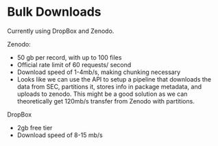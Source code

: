 # Bulk Downloads

Currently using DropBox and Zenodo. 

Zenodo:
* 50 gb per record, with up to 100 files
* Official rate limit of 60 requests/ second
* Download speed of 1-4mb/s, making chunking necessary
* Looks like we can use the API to setup a pipeline that downloads the data from SEC, partitions it, stores info in package metadata, and uploads to zenodo. This might be a good solution as we can theoretically get 120mb/s transfer from Zenodo with partitions.

DropBox
* 2gb free tier
* Download speed of 8-15 mb/s